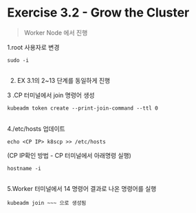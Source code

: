 # Exercise 3.2 - Grow the Cluster

> Worker Node 에서 진행

1.root 사용자로 변경

```
sudo -i
```

##

2. EX 3.1의 2\~13 단계를 동일하게 진행





3 .CP 터미널에서 join 명령어 생성

```
kubeadm token create --print-join-command --ttl 0
```

##

4./etc/hosts 업데이트

```
echo <CP IP> k8scp >> /etc/hosts
```

(CP IP확인 방법 - CP 터미널에서 아래명령 실행)

```
hostname -i
```

##

5.Worker 터미널에서 14 명령어 결과로 나온 명령어를 실행

```
kubeadm join ~~~ 으로 생성됨
```
